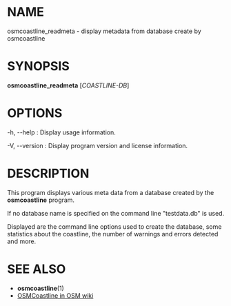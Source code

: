 
# NAME

osmcoastline_readmeta - display metadata from database create by osmcoastline


# SYNOPSIS

**osmcoastline_readmeta** \[*COASTLINE-DB*\]


# OPTIONS

-h, --help
:   Display usage information.

-V, --version
:   Display program version and license information.


# DESCRIPTION

This program displays various meta data from a database created by the
**osmcoastline** program.

If no database name is specified on the command line "testdata.db" is used.

Displayed are the command line options used to create the database, some
statistics about the coastline, the number of warnings and errors detected
and more.


# SEE ALSO

* **osmcoastline**(1)
* [OSMCoastline in OSM wiki](http://wiki.openstreetmap.org/wiki/OSMCoastline)

